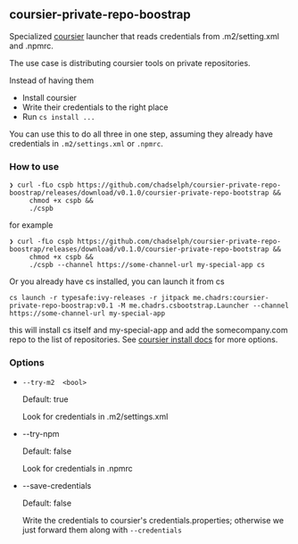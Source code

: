 ## coursier-private-repo-boostrap

Specialized [coursier](https://get-coursier.io/) launcher that reads credentials from .m2/setting.xml and .npmrc.

The use case is distributing coursier tools on private repositories.

Instead of having them
* Install coursier
* Write their credentials to the right place
* Run `cs install ...`

You can use this to do all three in one step, assuming they already have
credentials in `.m2/settings.xml` or `.npmrc`.


### How to use



```console
❯ curl -fLo cspb https://github.com/chadselph/coursier-private-repo-boostrap/releases/download/v0.1.0/coursier-private-repo-bootstrap &&
     chmod +x cspb &&
     ./cspb 
```

for example

```console
❯ curl -fLo cspb https://github.com/chadselph/coursier-private-repo-boostrap/releases/download/v0.1.0/coursier-private-repo-bootstrap &&
     chmod +x cspb &&
     ./cspb --channel https://some-channel-url my-special-app cs
```

Or you already have cs installed, you can launch it from cs

```console
cs launch -r typesafe:ivy-releases -r jitpack me.chadrs:coursier-private-repo-boostrap:v0.1 -M me.chadrs.csbootstrap.Launcher --channel https://some-channel-url my-special-app
```

this will install cs itself and my-special-app and add the somecompany.com repo to
the list of repositories. See [coursier install docs](https://get-coursier.io/docs/cli-install)
for more options.


### Options

* `--try-m2  <bool>`

    Default: true
    
    Look for credentials in .m2/settings.xml
    
    
*  --try-npm  <bool>

    Default: false
    
    Look for credentials in .npmrc
    
*  --save-credentials  <bool>

    Default: false
    
    Write the credentials to coursier's credentials.properties;
     otherwise we just forward them along with `--credentials`
    

